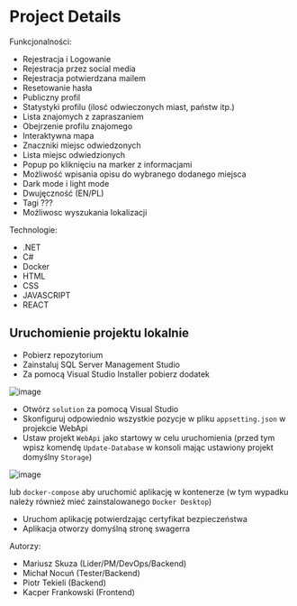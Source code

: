 # Project Details

Funkcjonalności:
- Rejestracja i Logowanie
- Rejestracja przez social media
- Rejestracja potwierdzana mailem
- Resetowanie hasła
- Publiczny profil
- Statystyki profilu (ilosć odwieczonych miast, państw itp.)
- Lista znajomych z zapraszaniem 
- Obejrzenie profilu znajomego
- Interaktywna mapa
- Znaczniki miejsc odwiedzonych
- Lista miejsc odwiedzionych
- Popup po kliknięciu na marker z informacjami
- Możliwość wpisania opisu do wybranego dodanego miejsca
- Dark mode i light mode
- Dwujęczność (EN/PL)
- Tagi ???
- Możliwosc wyszukania lokalizacji

Technologie:
- .NET
- C#
- Docker
- HTML
- CSS
- JAVASCRIPT
- REACT

## Uruchomienie projektu lokalnie

* Pobierz repozytorium
* Zainstaluj SQL Server Management Studio
* Za pomocą Visual Studio Installer pobierz dodatek

![image](https://user-images.githubusercontent.com/72551592/141694864-57c2c209-d3eb-4565-a1a6-bbed10c14d75.png)
* Otwórz ```solution``` za pomocą Visual Studio
* Skonfiguruj odpowiednio wszystkie pozycje w pliku ```appsetting.json``` w projekcie WebApi
* Ustaw projekt ```WebApi``` jako startowy w celu uruchomienia
(przed tym wpisz komendę ```Update-Database``` w konsoli mając ustawiony projekt domyślny ```Storage```)

![image](https://user-images.githubusercontent.com/72551592/141695597-69685c10-c0e6-4d76-93da-5828ddd59426.png)

lub ```docker-compose``` aby uruchomić aplikację w kontenerze
(w tym wypadku należy również mieć zainstalowanego ```Docker Desktop```)
* Uruchom aplikację potwierdzając certyfikat bezpieczeństwa
* Aplikacja otworzy domyślną stronę swagerra

Autorzy:
- Mariusz Skuza (Lider/PM/DevOps/Backend)
- Michał Nocuń (Tester/Backend)
- Piotr Tekieli (Backend)
- Kacper Frankowski (Frontend)
